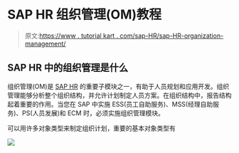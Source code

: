 # SAP HR 组织管理(OM)教程

> 原文:[https://www . tutorial kart . com/sap-HR/sap-HR-organization-management/](https://www.tutorialkart.com/sap-hr/sap-hr-organizational-management/)

## SAP HR 中的组织管理是什么

组织管理(OM)是 [SAP HR](https://www.tutorialkart.com/sap-hr/sap-hr-training-tutorials/) 的重要子模块之一，有助于人员规划和应用开发。组织管理能够分析整个组织结构，并允许计划制定人员方案。在组织结构中，报告结构起着重要的作用。当您在 SAP 中实施 ESS(员工自助服务)、MSS(经理自助服务)、PS(人员发展)和 ECM 时，必须实施组织管理模块。

可以用许多对象类型来制定组织计划，重要的基本对象类型有

[![](../Images/925da31b32d6bc3827932f6c8afb11bb.png)](https://www.tutorialkart.com/)
